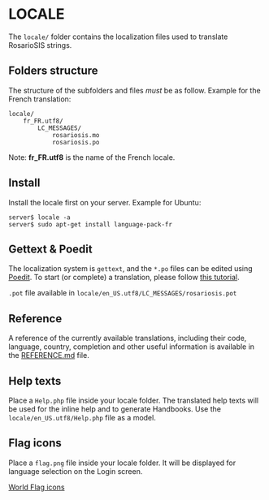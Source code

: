 LOCALE
======

The `locale/` folder contains the localization files used to translate RosarioSIS strings.


Folders structure
-----------------
The structure of the subfolders and files _must_ be as follow.
Example for the French translation:
```
locale/
	fr_FR.utf8/
		LC_MESSAGES/
			rosariosis.mo
			rosariosis.po
```
Note: **fr_FR.utf8** is the name of the French locale.


Install
-------
Install the locale first on your server.
Example for Ubuntu:
```
server$ locale -a
server$ sudo apt-get install language-pack-fr
```


Gettext & Poedit
----------------
The localization system is `gettext`, and the `*.po` files can be edited using [Poedit](http://poedit.net/). To start (or complete) a translation, please follow [this tutorial](https://github.com/francoisjacquet/rosariosis/wiki/Localizing,-translate-RosarioSIS-with-Poedit).

`.pot` file available in `locale/en_US.utf8/LC_MESSAGES/rosariosis.pot`


Reference
---------
A reference of the currently available translations, including their code, language, country, completion and other useful information is available in the [REFERENCE.md](REFERENCE.md) file.


Help texts
----------
Place a `Help.php` file inside your locale folder. The translated help texts will be used for the inline help and to generate Handbooks. Use the `locale/en_US.utf8/Help.php` file as a model.


Flag icons
----------
Place a `flag.png` file inside your locale folder. It will be displayed for language selection on the Login screen.

[World Flag icons](http://www.customicondesign.com/free-icons/flag-icon-set/all-in-one-country-flag-icon-set/)
